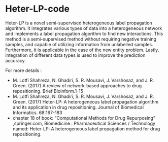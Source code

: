 # Heter-LP-code
Heter-LP is a novel semi-supervised heterogeneous label propagation algorithm.
It integrates various types of data into a heterogeneous network and implements a label propagation algorithm to find new interactions.
This method is a semi-supervised method without requiring negative training samples, and capable of utilizing information 
from unlabelled samples. 
Furthermore, it is applicable in the case of the new entity problem. 
Lastly, integration of different data types is used to improve the prediction accuracy.

For more details : 
   - M. Lotfi Shahreza, N. Ghadiri, S. R. Mousavi, J. Varshosaz, and J. R. Green. (2017)
       A review of network-based approaches to drug repositioning. Brief Bioinform.1-15
   - M. Lotfi Shahreza, N. Ghadiri, S. R. Mousavi, J. Varshosaz, and J. R. Green. (2017) Heter-LP: A heterogeneous label propagation 
       algorithm and its application in drug repositioning. Journal of Biomedical Informatics. 68:167-183
   - chapter 18 of book: "Computational Methods for Drug Repurposing" ,springer.com, Biomedicine : Pharmaceutical Sciences / Technology
      named: Heter-LP: A heterogeneous label propagation method for drug repositioning.
